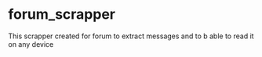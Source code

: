 # forum_scrapper
This scrapper created for forum to extract messages and to b able to read it on any device
